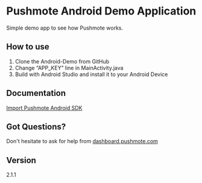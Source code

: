 Pushmote Android Demo Application
============

Simple demo app to see how Pushmote works.


How to use
----
1. Clone the Android-Demo from GitHub
2. Change “APP_KEY” line in MainActivity.java
3. Build with Android Studio and install it to your Android Device

Documentation
----
<a href="docs.pushmote.com/docs/import-pushmote-android-sdk">Import Pushmote Android SDK </a>


Got Questions?
----
Don't hesitate to ask for help from <a href="https://dashboard.pushmote.com/community">dashboard.pushmote.com</a>


Version
----
2.1.1

